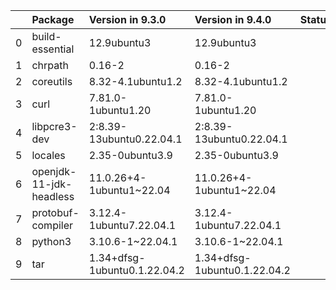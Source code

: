 <!-- markdown-link-check-disable -->

|    | Package                 | Version in 9.3.0             | Version in 9.4.0             | Status   |
|---:|:------------------------|:-----------------------------|:-----------------------------|:---------|
|  0 | build-essential         | 12.9ubuntu3                  | 12.9ubuntu3                  |          |
|  1 | chrpath                 | 0.16-2                       | 0.16-2                       |          |
|  2 | coreutils               | 8.32-4.1ubuntu1.2            | 8.32-4.1ubuntu1.2            |          |
|  3 | curl                    | 7.81.0-1ubuntu1.20           | 7.81.0-1ubuntu1.20           |          |
|  4 | libpcre3-dev            | 2:8.39-13ubuntu0.22.04.1     | 2:8.39-13ubuntu0.22.04.1     |          |
|  5 | locales                 | 2.35-0ubuntu3.9              | 2.35-0ubuntu3.9              |          |
|  6 | openjdk-11-jdk-headless | 11.0.26+4-1ubuntu1~22.04     | 11.0.26+4-1ubuntu1~22.04     |          |
|  7 | protobuf-compiler       | 3.12.4-1ubuntu7.22.04.1      | 3.12.4-1ubuntu7.22.04.1      |          |
|  8 | python3                 | 3.10.6-1~22.04.1             | 3.10.6-1~22.04.1             |          |
|  9 | tar                     | 1.34+dfsg-1ubuntu0.1.22.04.2 | 1.34+dfsg-1ubuntu0.1.22.04.2 |          |